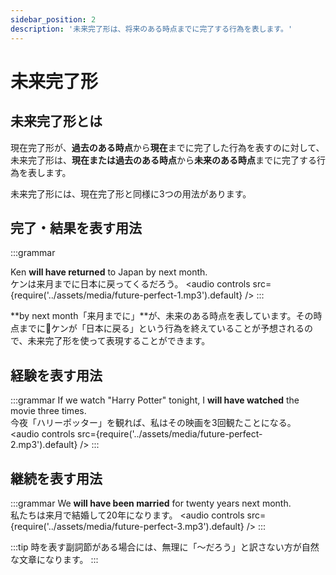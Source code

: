 ```yaml
---
sidebar_position: 2
description: '未来完了形は、将来のある時点までに完了する行為を表します。'
---
```


# 未来完了形

## 未来完了形とは

現在完了形が、**過去のある時点**から**現在**までに完了した行為を表すのに対して、未来完了形は、**現在または過去のある時点**から**未来のある時点**までに完了する行為を表します。

未来完了形には、現在完了形と同様に3つの用法があります。

## 完了・結果を表す用法

:::grammar

Ken **will have returned** to Japan by next month.   
ケンは来月までに日本に戻ってくるだろう。
<audio controls src={require('../assets/media/future-perfect-1.mp3').default} />
:::

**by next month「来月までに」**が、未来のある時点を表しています。その時点までにケンが「日本に戻る」という行為を終えていることが予想されるので、未来完了形を使って表現することができます。

## 経験を表す用法

:::grammar
If we watch "Harry Potter" tonight, I **will have watched** the movie three times.   
今夜「ハリーポッター」を観れば、私はその映画を3回観たことになる。
<audio controls src={require('../assets/media/future-perfect-2.mp3').default} />
:::

## 継続を表す用法

:::grammar
We **will have been married** for twenty years next month.   
私たちは来月で結婚して20年になります。
<audio controls src={require('../assets/media/future-perfect-3.mp3').default} />
:::

:::tip
時を表す副詞節がある場合には、無理に「〜だろう」と訳さない方が自然な文章になります。
:::